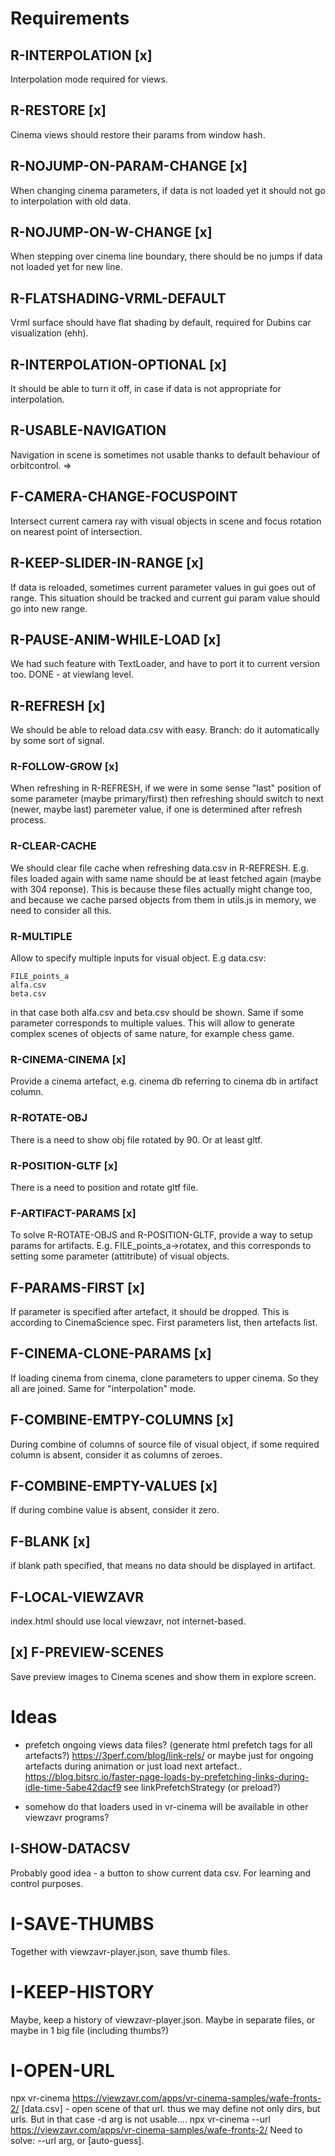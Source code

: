# Requirements

## R-INTERPOLATION [x]
Interpolation mode required for views.

## R-RESTORE [x]
Cinema views should restore their params from window hash.

## R-NOJUMP-ON-PARAM-CHANGE [x]
When changing cinema parameters, if data is not loaded yet it should not go to 
interpolation with old data.

## R-NOJUMP-ON-W-CHANGE [x]
When stepping over cinema line boundary, there should be no jumps if data not loaded yet
for new line.

## R-FLATSHADING-VRML-DEFAULT 
Vrml surface should have flat shading by default, required for Dubins car visualization (ehh).

## R-INTERPOLATION-OPTIONAL [x]
It should be able to turn it off, in case if data is not appropriate for interpolation.

## R-USABLE-NAVIGATION
Navigation in scene is sometimes not usable thanks to default behaviour of orbitcontrol.
=>
## F-CAMERA-CHANGE-FOCUSPOINT
Intersect current camera ray with visual objects in scene and focus rotation on nearest point of intersection.

## R-KEEP-SLIDER-IN-RANGE [x]
If data is reloaded, sometimes current parameter values in gui goes out of range.
This situation should be tracked and current gui param value should go into new range.

## R-PAUSE-ANIM-WHILE-LOAD [x]
We had such feature with TextLoader, and have to port it to current version too.
DONE - at viewlang level.

## R-REFRESH [x]
We should be able to reload data.csv with easy.
Branch: do it automatically by some sort of signal.

### R-FOLLOW-GROW [x]
When refreshing in R-REFRESH, if we were in some sense "last" position of some parameter (maybe primary/first)
then refreshing should switch to next (newer, maybe last) paremeter value, if one is determined after refresh process.

### R-CLEAR-CACHE
We should clear file cache when refreshing data.csv in R-REFRESH. E.g. files loaded again with same name should
be at least fetched again (maybe with 304 reponse). This is because these files actually might change too,
and because we cache parsed objects from them in utils.js in memory, we need to consider all this.

### R-MULTIPLE
Allow to specify multiple inputs for visual object. E.g data.csv:
```
FILE_points_a
alfa.csv
beta.csv
```
in that case both alfa.csv and beta.csv should be shown. Same if some parameter corresponds to multiple values.
This will allow to generate complex scenes of objects of same nature, for example chess game.

### R-CINEMA-CINEMA [x]
Provide a cinema artefact, e.g. cinema db referring to cinema db in artifact column.

### R-ROTATE-OBJ
There is a need to show obj file rotated by 90. Or at least gltf.
### R-POSITION-GLTF [x]
There is a need to position and rotate gltf file.
### F-ARTIFACT-PARAMS [x]
To solve R-ROTATE-OBJS and R-POSITION-GLTF, provide a way to setup params for artifacts. 
E.g. FILE_points_a->rotatex, and this corresponds to setting some parameter (attitribute) of visual objects.

## F-PARAMS-FIRST [x]
If parameter is specified after artefact, it should be dropped. This is according to CinemaScience spec.
First parameters list, then artefacts list.

## F-CINEMA-CLONE-PARAMS [x]
If loading cinema from cinema, clone parameters to upper cinema.
So they all are joined. Same for "interpolation" mode.

## F-COMBINE-EMTPY-COLUMNS [x]
During combine of columns of source file of visual object,
if some required column is absent, consider it as columns of zeroes.

## F-COMBINE-EMPTY-VALUES [x]
If during combine value is absent, consider it zero.

## F-BLANK [x]
if blank path specified, that means no data should be displayed in artifact.

## F-LOCAL-VIEWZAVR
index.html should use local viewzavr, not internet-based.

## [x] F-PREVIEW-SCENES
Save preview images to Cinema scenes and show them in explore screen.

# Ideas

* prefetch ongoing views data files?
(generate html prefetch tags for all artefacts?)
https://3perf.com/blog/link-rels/
or maybe just for ongoing artefacts during animation
or just load next artefact..
https://blog.bitsrc.io/faster-page-loads-by-prefetching-links-during-idle-time-5abe42dacf9
see linkPrefetchStrategy (or preload?)

* somehow do that loaders used in vr-cinema will be available in other viewzavr programs?

## I-SHOW-DATACSV
Probably good idea - a button to show current data csv. For learning and control purposes.

# I-SAVE-THUMBS
Together with viewzavr-player.json, save thumb files.

# I-KEEP-HISTORY
Maybe, keep a history of viewzavr-player.json. Maybe in separate files, or maybe in 1 big file (including thumbs?)

# I-OPEN-URL
npx vr-cinema https://viewzavr.com/apps/vr-cinema-samples/wafe-fronts-2/ [data.csv] - open scene of that url.
thus we may define not only dirs, but urls. But in that case -d arg is not usable....
npx vr-cinema --url https://viewzavr.com/apps/vr-cinema-samples/wafe-fronts-2/
Need to solve: --url arg, or [auto-guess].


